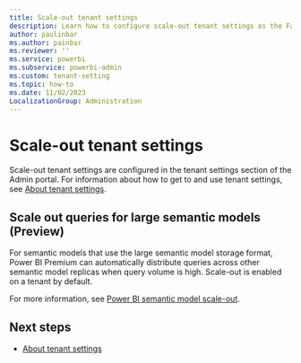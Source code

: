 ```yaml
---
title: Scale-out tenant settings
description: Learn how to configure scale-out tenant settings as the Fabric administrator. 
author: paulinbar
ms.author: painbar
ms.reviewer: ''
ms.service: powerbi
ms.subservice: powerbi-admin
ms.custom: tenant-setting
ms.topic: how-to
ms.date: 11/02/2023
LocalizationGroup: Administration
---
```


# Scale-out tenant settings

Scale-out tenant settings are configured in the tenant settings section of the Admin portal. For information about how to get to and use tenant settings, see [About tenant settings](tenant-settings-index.md).

## Scale out queries for large semantic models (Preview)

For semantic models that use the large semantic model storage format, Power BI Premium can automatically distribute queries across other semantic model replicas when query volume is high. Scale-out is enabled on a tenant by default.

For more information, see [Power BI semantic model scale-out](/power-bi/enterprise/service-premium-scale-out).

## Next steps

* [About tenant settings](tenant-settings-index.md)